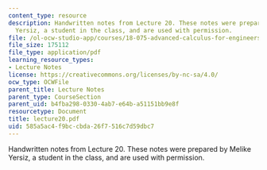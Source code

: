 ```yaml
---
content_type: resource
description: Handwritten notes from Lecture 20. These notes were prepared by Melike
  Yersiz, a student in the class, and are used with permission.
file: /ol-ocw-studio-app/courses/18-075-advanced-calculus-for-engineers-fall-2004/585a5ac4f9bccbda26f7516c7d59dbc7_lecture20.pdf
file_size: 175112
file_type: application/pdf
learning_resource_types:
- Lecture Notes
license: https://creativecommons.org/licenses/by-nc-sa/4.0/
ocw_type: OCWFile
parent_title: Lecture Notes
parent_type: CourseSection
parent_uid: b4fba298-0330-4ab7-e64b-a51151bb9e8f
resourcetype: Document
title: lecture20.pdf
uid: 585a5ac4-f9bc-cbda-26f7-516c7d59dbc7
---
```

Handwritten notes from Lecture 20. These notes were prepared by Melike Yersiz, a student in the class, and are used with permission.